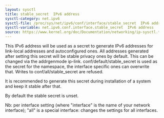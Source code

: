 ```yaml
---
layout: sysctl
title: stable_secret  IPv6 address
sysctl-category: net.ipv6
sysctl-file: /proc/sys/net/ipv6/conf/interface/stable_secret  IPv6 address
sysctl-variable: net.ipv6.conf.interface.stable_secret  IPv6 address
source: https://www.kernel.org/doc/Documentation/networking/ip-sysctl.txt
---
```

This IPv6 address will be used as a secret to generate IPv6
addresses for link-local addresses and autoconfigured
ones. All addresses generated after setting this secret will
be stable privacy ones by default. This can be changed via the
addrgenmode ip-link. conf/default/stable_secret is used as the
secret for the namespace, the interface specific ones can
overwrite that. Writes to conf/all/stable_secret are refused.

It is recommended to generate this secret during installation
of a system and keep it stable after that.

By default the stable secret is unset.


Nb: per interface setting (where "interface" is the name of your network interface); "all" is a special interface: changes the settings for all interfaces.

